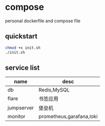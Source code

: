 # compose

personal dockerfile and compose file


## quickstart

```bash
chmod +x init.sh
./init.sh
```

## service list

| name       | desc        |
| ---------- | ----------- |
| db         | Redis,MySQL |
| flare      | 书签应用    |
| jumpserver | 堡垒机            |
| monitor | prometheus,garafana,loki |